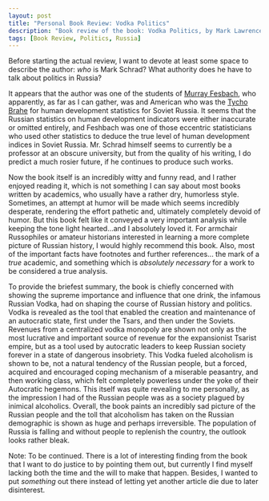 ```yaml
---
layout: post
title: "Personal Book Review: Vodka Politics"
description: "Book review of the book: Vodka Politics, by Mark Lawrence Schrad"
tags: [Book Review, Politics, Russia]
---
```


Before starting the actual review, I want to devote at least some space to describe the author: *who* is Mark Schrad? What authority does he have to talk about politics in Russia?

It appears that the author was one of the students of [Murray Fesbach](https://en.wikipedia.org/wiki/Murray_Feshbach), who apparently, as far as I can gather, was and American who was the [Tycho Brahe](https://en.wikipedia.org/wiki/Tycho_Brahe) for human development statistics for Soviet Russia. It seems that the Russian statistics on human development indicators were either inaccurate or omitted entirely, and Feshbach was one of those eccentric statisticians who used other statistics to deduce the true level of human development indices in Soviet Russia. Mr. Schrad himself seems to currently be a professor at an obscure university, but from the quality of his writing, I do predict a much rosier future, if he continues to produce such works.


Now the book itself is an incredibly witty and funny read, and I rather enjoyed reading it, which is not something I can say about most books written by academics, who usually have a rather dry, humorless style. Sometimes, an attempt at humor will be made which seems incredibly desperate, rendering the effort pathetic and, ultimately completely devoid of humor. But this book felt like it conveyed a very important analysis while keeping the tone light hearted...and I absolutely loved it. For armchair Russophiles or amateur historians interested in learning a more complete picture of Russian history, I would highly recommend this book. Also, most of the important facts have footnotes and further references... the mark of a *true* academic, and something which is *absolutely necessary* for a work to be considered a true analysis.

To provide the briefest summary, the book is chiefly concerned with showing the supreme importance and influence that one drink, the infamous Russian Vodka, had on shaping the course of Russian history and politics. Vodka is revealed as the tool that enabled the creation and maintenance of an autocratic state, first under the Tsars, and then under the Soviets. Revenues from a centralized vodka monopoly are shown not only as the most lucrative and important source of revenue for the expansionist Tsarist empire, but as a tool used by autocratic leaders to keep Russian society forever in a state of dangerous insobriety. This Vodka fueled alcoholism is shown to be, not a natural tendency of the Russian people, but a forced, acquired and encouraged coping mechanism of a miserable peasantry, and then working class, which felt completely powerless under the yoke of their Autocratic hegemons. This itself was quite revealing to me personally, as the impression I had of the Russian people was as a society plagued by inimical alcoholics. Overall, the book paints an incredibly sad picture of the Russian people and the toll that alcoholism has taken on the Russian demographic is shown as huge and perhaps irreversible. The population of Russia is falling and without people to replenish the country, the outlook looks rather bleak.

Note: To be continued. There is a lot of interesting finding from the book that I want to do justice to by pointing them out, but currently I find myself lacking both the time and the will to make that happen. Besides, I wanted to put *something* out there instead of letting yet another article die due to later disinterest.
